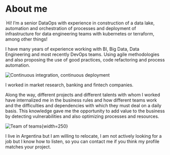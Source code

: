 
# About me

<img src="../assets/images/20210608_105112.jpg" alt="Max" style="zoom:6%;" align="left" class="circle"></img>

Hi! 
I’m a senior DataOps with experience in construction of a data lake, automation and orchestration of processes and deployment of infrastructure for data engineering teams with kubernetes or terraform, among other things!

I have many years of experience working with BI, Big Data, Data Engineering and most recently DevOps teams.
Using agile methodologies and also proposing the use of good practices, code refactoring and process automation.

![Continuous integration, continuous deployment](../assets/images/cicd.png#center)

I worked in market research, banking and fintech companies.

Along the way, different projects and different talents with whom I worked have internalized me in the business rules and how different teams work and the difficulties and dependencies with which they must deal on a daily basis.
This knowledge gave me the opportunity to add value to the business by detecting vulnerabilities and also optimizing processes and resources.

![Team of teams](../assets/images/super-team.jpeg#center){width=250}

I live in Argentina but I am willing to relocate, I am not actively looking for a job but I know how to listen, so you can contact me if you think my profile matches your project.
